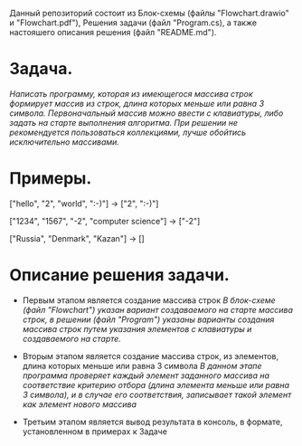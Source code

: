 Данный репозиторий состоит из Блок-схемы (файлы "Flowchart.drawio" и "Flowchart.pdf"), Решения задачи (файл "Program.cs), а также настояшего описания решения (файл "README.md").

# Задача.
*Написать программу, которая из имеющегося массива строк формирует массив из строк, длина которых меньше или равна 3 символа. Первоначальный массив можно ввести с клавиатуры, либо задать на старте выполнения алгоритма. При решении не рекомендуется пользоваться коллекциями, лучше обойтись исключительно массивами.*

# Примеры.
["hello", "2", "world", ":-)"] -> ["2", ":-)"]

["1234", "1567", "-2", "computer science"] -> ["-2"]

["Russia", "Denmark", "Kazan"] -> []

# Описание решения задачи.

* Первым этапом является создание массива строк
*В блок-схеме (файл "Flowchart") указан вариант создаваемого на старте массива строк, в решении (файл "Program") указаны варианты создания массива строк путем указания элементов с клавиатуры и создаваемого на старте.*

* Вторым этапом является создание массива строк, из элементов, длина которых меньше или равна 3 символа
*В данном этапе программа проверяет каждый элемент заданного массива на соответствие критерию отбора (длина элемента меньше или равна 3 символа), и в случае его соответствия, записывает такой элемент как элемент нового массива*

* Третьим этапом является вывод результата в консоль, в формате, установленном в примерах к Задаче